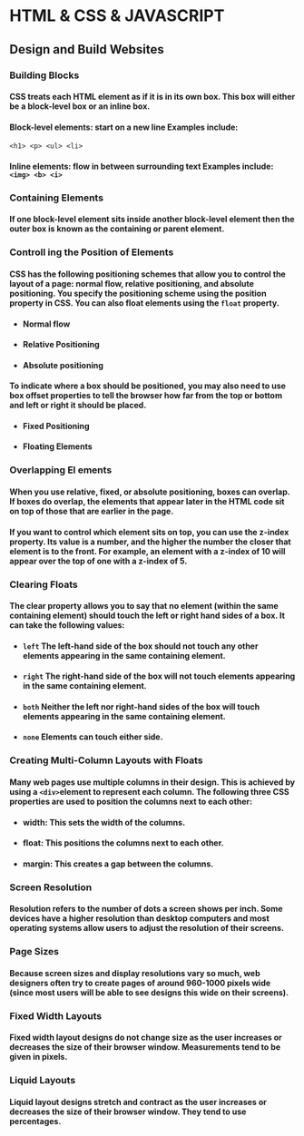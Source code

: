 # HTML & CSS & JAVASCRIPT
## Design and Build Websites
### Building Blocks
#### CSS treats each HTML element as if it is in its own box. This box will either be a block-level box or an inline box.
#### Block-level elements: start on a new line Examples include:
`<h1> <p> <ul> <li>`
#### Inline elements: flow in between surrounding text Examples include: `<img> <b> <i>`

### Containing Elements
#### If one block-level element sits inside another block-level element then the outer box is known as the containing or parent element.

### Controll ing the Position of Elements
#### CSS has the following positioning schemes that allow  you to control the layout of a page: normal flow, relative positioning, and absolute positioning. You specify the positioning scheme using the position property in CSS. You can also float elements using the `float` property.

- #### Normal flow
- #### Relative Positioning
- #### Absolute positioning
#### To indicate where a box should be positioned, you may also need to use box offset properties to tell the browser how far from the top or bottom and left or right it should be placed.
- #### Fixed Positioning
- #### Floating Elements

### Overlapping El ements
#### When you use relative, fixed, or absolute positioning, boxes can overlap. If boxes do overlap, the elements that appear later in the HTML code sit on top of those that are earlier in the page.
#### If you want to control which element sits on top, you can use the z-index property. Its value is a number, and the higher the number the closer that element is to the front. For example, an element with a z-index of 10 will appear over the top of one with a z-index of 5.

### Clearing Floats
#### The clear property allows you to say that no element (within the same containing element) should touch the left or right hand sides of a box. It can take the following values:

- #### `left` The left-hand side of the box should not touch any other elements appearing in the same containing element.
- #### `right` The right-hand side of the box will not touch elements appearing in the same containing element.
- #### `both` Neither the left nor right-hand sides of the box will touch elements appearing in the same containing element.
- #### `none` Elements can touch either side.
### Creating Multi-Column Layouts with Floats

#### Many web pages use multiple columns in their design. This is achieved by using a `<div>`element to represent each column. The following three CSS properties are used to position the columns next to each other:


- #### width: This sets the width of the columns.
- #### float: This positions the columns next to each other.
- #### margin: This creates a gap between the columns. 

### Screen Resolution
#### Resolution refers to the number of dots a screen shows per inch. Some devices have a higher resolution than desktop computers and most operating systems allow users to adjust the resolution of their screens.

### Page Sizes
#### Because screen sizes and display resolutions vary so much, web designers often try to create pages of around 960-1000 pixels wide (since most users will be able to see designs this wide on their screens).

### Fixed Width Layouts
#### Fixed width layout designs do not change size as the user increases or decreases the size of their browser window. Measurements tend to be given in pixels.

### Liquid Layouts
#### Liquid layout designs stretch and contract as the user increases or decreases the size of their browser window. They tend to use percentages.
